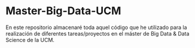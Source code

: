 # Master-Big-Data-UCM
En este repositorio almacenaré toda aquel código que he utilizado para la realización de diferentes tareas/proyectos en el máster de Big Data &amp; Data Science de la UCM.
